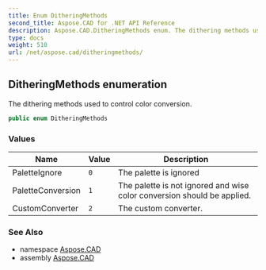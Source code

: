 ```yaml
---
title: Enum DitheringMethods
second_title: Aspose.CAD for .NET API Reference
description: Aspose.CAD.DitheringMethods enum. The dithering methods used to control color conversion
type: docs
weight: 510
url: /net/aspose.cad/ditheringmethods/
---
```

## DitheringMethods enumeration

The dithering methods used to control color conversion.

```csharp
public enum DitheringMethods
```

### Values

| Name | Value | Description |
| --- | --- | --- |
| PaletteIgnore | `0` | The palette is ignored |
| PaletteConversion | `1` | The palette is not ignored and wise color conversion should be applied. |
| CustomConverter | `2` | The custom converter. |

### See Also

* namespace [Aspose.CAD](../../aspose.cad/)
* assembly [Aspose.CAD](../../)


